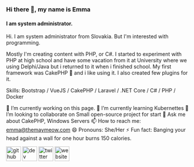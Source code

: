 ### Hi there 👋, my name is Emma
#### I am system administrator.
Hi. I am system administrator from Slovakia. But I'm interested with programming.

Mostly I'm creating content with PHP, or C#. I started to experiment with PHP at high school and have some vacation from it at University where we using Delphi/Java but i returned to it when i finished school. My first framework was CakePHP 🎂 and i like using it. I also created few plugins for it.


Skills: Bootstrap / VueJS / CakePHP / Laravel / .NET Core / C# / PHP / Docker

🔭 I’m currently working on this page. 🌱 I’m currently learning Kubernettes 👯 I’m looking to collaborate on Small open-source project for start 💬 Ask me about CakePHP, Windows Servers 📫 How to reach me: emma@themaymeow.com 😄 Pronouns: She/Her ⚡ Fun fact: Banging your head against a wall for one hour burns 150 calories. 

[<img src='https://cdn.jsdelivr.net/npm/simple-icons@3.0.1/icons/github.svg' alt='github' height='40'>](https://github.com/MayMeow)  [<img src='https://cdn.jsdelivr.net/npm/simple-icons@3.0.1/icons/dev-dot-to.svg' alt='dev' height='40'>](https://dev.to/maymeow)  [<img src='https://cdn.jsdelivr.net/npm/simple-icons@3.0.1/icons/twitter.svg' alt='twitter' height='40'>](https://twitter.com/TheMayMeow)  [<img src='https://cdn.jsdelivr.net/npm/simple-icons@3.0.1/icons/icloud.svg' alt='website' height='40'>](https://themaymeow.com)  

